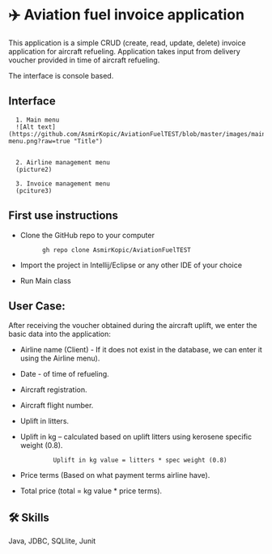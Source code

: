 
# ✈️ Aviation fuel invoice application

This application is a simple CRUD (create, read, update, delete) invoice application for aircraft refueling.
Application takes input from delivery voucher provided in time of aircraft refueling. 

The interface is console based.


## Interface

      1. Main menu 
      ![Alt text](https://github.com/AsmirKopic/AviationFuelTEST/blob/master/images/main menu.png?raw=true "Title")
    

      2. Airline management menu
      (picture2)

      3. Invoice management menu
      (pciture3)


## First use instructions

* Clone the GitHub repo to your computer

            gh repo clone AsmirKopic/AviationFuelTEST

* Import the project in Intellij/Eclipse or any other IDE of your choice
* Run Main class

## User Case:

After receiving the voucher obtained during the aircraft uplift, 
we enter the basic data into the application:
   * Airline name (Client) - If it does not exist in the database, we can enter it using the Airline menu).
   * Date - of time of refueling.
   * Aircraft registration.
   * Aircraft flight number.
   * Uplift in litters.
   * Uplift in kg – calculated based on uplift litters using kerosene specific weight (0.8). 
                  
                  Uplift in kg value = litters * spec weight (0.8)
   *	Price terms (Based on what payment terms airline have).
   * 	Total price (total = kg value * price terms).
            
                  









## 🛠 Skills
Java, JDBC, SQLlite, Junit


  
